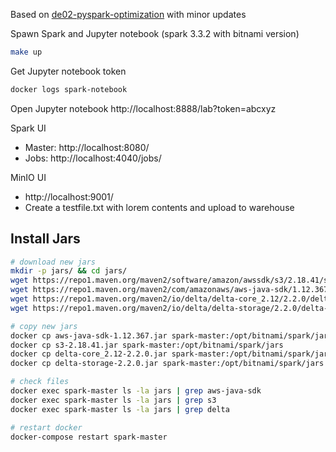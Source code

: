Based on [de02-pyspark-optimization](https://github.com/ongxuanhong/de02-pyspark-optimization) with minor updates

Spawn Spark and Jupyter notebook (spark 3.3.2 with bitnami version)
```bash
make up
```

Get Jupyter notebook token
```bash
docker logs spark-notebook
```

Open Jupyter notebook
http://localhost:8888/lab?token=abcxyz

Spark UI
* Master: http://localhost:8080/
* Jobs: http://localhost:4040/jobs/

MinIO UI
* http://localhost:9001/
* Create a testfile.txt with lorem contents and upload to warehouse

## Install Jars
```bash
# download new jars
mkdir -p jars/ && cd jars/
wget https://repo1.maven.org/maven2/software/amazon/awssdk/s3/2.18.41/s3-2.18.41.jar
wget https://repo1.maven.org/maven2/com/amazonaws/aws-java-sdk/1.12.367/aws-java-sdk-1.12.367.jar
wget https://repo1.maven.org/maven2/io/delta/delta-core_2.12/2.2.0/delta-core_2.12-2.2.0.jar
wget https://repo1.maven.org/maven2/io/delta/delta-storage/2.2.0/delta-storage-2.2.0.jar

# copy new jars
docker cp aws-java-sdk-1.12.367.jar spark-master:/opt/bitnami/spark/jars
docker cp s3-2.18.41.jar spark-master:/opt/bitnami/spark/jars
docker cp delta-core_2.12-2.2.0.jar spark-master:/opt/bitnami/spark/jars
docker cp delta-storage-2.2.0.jar spark-master:/opt/bitnami/spark/jars

# check files
docker exec spark-master ls -la jars | grep aws-java-sdk
docker exec spark-master ls -la jars | grep s3
docker exec spark-master ls -la jars | grep delta

# restart docker
docker-compose restart spark-master
```
